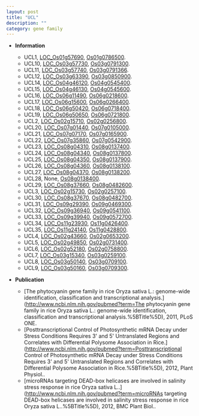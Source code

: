 ```yaml
---
layout: post
title: "UCL"
description: ""
category: gene family
---
```


* **Information**  
    + UCL1, [LOC_Os01g57690](http://rice.uga.edu/cgi-bin/ORF_infopage.cgi?orf=LOC_Os01g57690), [Os01g0786500](http://rapdb.dna.affrc.go.jp/viewer/gbrowse_details/irgsp1?name=Os01g0786500).
    + UCL10, [LOC_Os03g57730](http://rice.uga.edu/cgi-bin/ORF_infopage.cgi?orf=LOC_Os03g57730), [Os03g0791300](http://rapdb.dna.affrc.go.jp/viewer/gbrowse_details/irgsp1?name=Os03g0791300).
    + UCL11, [LOC_Os03g57740](http://rice.uga.edu/cgi-bin/ORF_infopage.cgi?orf=LOC_Os03g57740), [Os03g0791366](http://rapdb.dna.affrc.go.jp/viewer/gbrowse_details/irgsp1?name=Os03g0791366).
    + UCL12, [LOC_Os03g63390](http://rice.uga.edu/cgi-bin/ORF_infopage.cgi?orf=LOC_Os03g63390), [Os03g0850900](http://rapdb.dna.affrc.go.jp/viewer/gbrowse_details/irgsp1?name=Os03g0850900).
    + UCL14, [LOC_Os04g46120](http://rice.uga.edu/cgi-bin/ORF_infopage.cgi?orf=LOC_Os04g46120), [Os04g0545400](http://rapdb.dna.affrc.go.jp/viewer/gbrowse_details/irgsp1?name=Os04g0545400).
    + UCL15, [LOC_Os04g46130](http://rice.uga.edu/cgi-bin/ORF_infopage.cgi?orf=LOC_Os04g46130), [Os04g0545600](http://rapdb.dna.affrc.go.jp/viewer/gbrowse_details/irgsp1?name=Os04g0545600).
    + UCL16, [LOC_Os06g11490](http://rice.uga.edu/cgi-bin/ORF_infopage.cgi?orf=LOC_Os06g11490), [Os06g0218600](http://rapdb.dna.affrc.go.jp/viewer/gbrowse_details/irgsp1?name=Os06g0218600).
    + UCL17, [LOC_Os06g15600](http://rice.uga.edu/cgi-bin/ORF_infopage.cgi?orf=LOC_Os06g15600), [Os06g0266400](http://rapdb.dna.affrc.go.jp/viewer/gbrowse_details/irgsp1?name=Os06g0266400).
    + UCL18, [LOC_Os06g50420](http://rice.uga.edu/cgi-bin/ORF_infopage.cgi?orf=LOC_Os06g50420), [Os06g0718400](http://rapdb.dna.affrc.go.jp/viewer/gbrowse_details/irgsp1?name=Os06g0718400).
    + UCL19, [LOC_Os06g50650](http://rice.uga.edu/cgi-bin/ORF_infopage.cgi?orf=LOC_Os06g50650), [Os06g0721800](http://rapdb.dna.affrc.go.jp/viewer/gbrowse_details/irgsp1?name=Os06g0721800).
    + UCL2, [LOC_Os02g15710](http://rice.uga.edu/cgi-bin/ORF_infopage.cgi?orf=LOC_Os02g15710), [Os02g0256800](http://rapdb.dna.affrc.go.jp/viewer/gbrowse_details/irgsp1?name=Os02g0256800).
    + UCL20, [LOC_Os07g01440](http://rice.uga.edu/cgi-bin/ORF_infopage.cgi?orf=LOC_Os07g01440), [Os07g0105000](http://rapdb.dna.affrc.go.jp/viewer/gbrowse_details/irgsp1?name=Os07g0105000).
    + UCL21, [LOC_Os07g07170](http://rice.uga.edu/cgi-bin/ORF_infopage.cgi?orf=LOC_Os07g07170), [Os07g0165900](http://rapdb.dna.affrc.go.jp/viewer/gbrowse_details/irgsp1?name=Os07g0165900).
    + UCL22, [LOC_Os07g35860](http://rice.uga.edu/cgi-bin/ORF_infopage.cgi?orf=LOC_Os07g35860), [Os07g0542900](http://rapdb.dna.affrc.go.jp/viewer/gbrowse_details/irgsp1?name=Os07g0542900).
    + UCL23, [LOC_Os08g04310](http://rice.uga.edu/cgi-bin/ORF_infopage.cgi?orf=LOC_Os08g04310), [Os08g0137400](http://rapdb.dna.affrc.go.jp/viewer/gbrowse_details/irgsp1?name=Os08g0137400).
    + UCL24, [LOC_Os08g04340](http://rice.uga.edu/cgi-bin/ORF_infopage.cgi?orf=LOC_Os08g04340), [Os08g0137800](http://rapdb.dna.affrc.go.jp/viewer/gbrowse_details/irgsp1?name=Os08g0137800).
    + UCL25, [LOC_Os08g04350](http://rice.uga.edu/cgi-bin/ORF_infopage.cgi?orf=LOC_Os08g04350), [Os08g0137900](http://rapdb.dna.affrc.go.jp/viewer/gbrowse_details/irgsp1?name=Os08g0137900).
    + UCL26, [LOC_Os08g04360](http://rice.uga.edu/cgi-bin/ORF_infopage.cgi?orf=LOC_Os08g04360), [Os08g0138100](http://rapdb.dna.affrc.go.jp/viewer/gbrowse_details/irgsp1?name=Os08g0138100).
    + UCL27, [LOC_Os08g04370](http://rice.uga.edu/cgi-bin/ORF_infopage.cgi?orf=LOC_Os08g04370), [Os08g0138200](http://rapdb.dna.affrc.go.jp/viewer/gbrowse_details/irgsp1?name=Os08g0138200).
    + UCL28, None, [Os08g0138400](http://rapdb.dna.affrc.go.jp/viewer/gbrowse_details/irgsp1?name=Os08g0138400).
    + UCL29, [LOC_Os08g37660](http://rice.uga.edu/cgi-bin/ORF_infopage.cgi?orf=LOC_Os08g37660), [Os08g0482600](http://rapdb.dna.affrc.go.jp/viewer/gbrowse_details/irgsp1?name=Os08g0482600).
    + UCL3, [LOC_Os02g15730](http://rice.uga.edu/cgi-bin/ORF_infopage.cgi?orf=LOC_Os02g15730), [Os02g0257100](http://rapdb.dna.affrc.go.jp/viewer/gbrowse_details/irgsp1?name=Os02g0257100).
    + UCL30, [LOC_Os08g37670](http://rice.uga.edu/cgi-bin/ORF_infopage.cgi?orf=LOC_Os08g37670), [Os08g0482700](http://rapdb.dna.affrc.go.jp/viewer/gbrowse_details/irgsp1?name=Os08g0482700).
    + UCL31, [LOC_Os09g29390](http://rice.uga.edu/cgi-bin/ORF_infopage.cgi?orf=LOC_Os09g29390), [Os09g0469300](http://rapdb.dna.affrc.go.jp/viewer/gbrowse_details/irgsp1?name=Os09g0469300).
    + UCL32, [LOC_Os09g36940](http://rice.uga.edu/cgi-bin/ORF_infopage.cgi?orf=LOC_Os09g36940), [Os09g0541100](http://rapdb.dna.affrc.go.jp/viewer/gbrowse_details/irgsp1?name=Os09g0541100).
    + UCL33, [LOC_Os09g39940](http://rice.uga.edu/cgi-bin/ORF_infopage.cgi?orf=LOC_Os09g39940), [Os09g0572700](http://rapdb.dna.affrc.go.jp/viewer/gbrowse_details/irgsp1?name=Os09g0572700).
    + UCL34, [LOC_Os11g23930](http://rice.uga.edu/cgi-bin/ORF_infopage.cgi?orf=LOC_Os11g23930), [Os11g0426400](http://rapdb.dna.affrc.go.jp/viewer/gbrowse_details/irgsp1?name=Os11g0426400).
    + UCL35, [LOC_Os11g24140](http://rice.uga.edu/cgi-bin/ORF_infopage.cgi?orf=LOC_Os11g24140), [Os11g0428800](http://rapdb.dna.affrc.go.jp/viewer/gbrowse_details/irgsp1?name=Os11g0428800).
    + UCL4, [LOC_Os02g43660](http://rice.uga.edu/cgi-bin/ORF_infopage.cgi?orf=LOC_Os02g43660), [Os02g0653200](http://rapdb.dna.affrc.go.jp/viewer/gbrowse_details/irgsp1?name=Os02g0653200).
    + UCL5, [LOC_Os02g49850](http://rice.uga.edu/cgi-bin/ORF_infopage.cgi?orf=LOC_Os02g49850), [Os02g0731400](http://rapdb.dna.affrc.go.jp/viewer/gbrowse_details/irgsp1?name=Os02g0731400).
    + UCL6, [LOC_Os02g52180](http://rice.uga.edu/cgi-bin/ORF_infopage.cgi?orf=LOC_Os02g52180), [Os02g0758800](http://rapdb.dna.affrc.go.jp/viewer/gbrowse_details/irgsp1?name=Os02g0758800).
    + UCL7, [LOC_Os03g15340](http://rice.uga.edu/cgi-bin/ORF_infopage.cgi?orf=LOC_Os03g15340), [Os03g0259100](http://rapdb.dna.affrc.go.jp/viewer/gbrowse_details/irgsp1?name=Os03g0259100).
    + UCL8, [LOC_Os03g50140](http://rice.uga.edu/cgi-bin/ORF_infopage.cgi?orf=LOC_Os03g50140), [Os03g0709100](http://rapdb.dna.affrc.go.jp/viewer/gbrowse_details/irgsp1?name=Os03g0709100).
    + UCL9, [LOC_Os03g50160](http://rice.uga.edu/cgi-bin/ORF_infopage.cgi?orf=LOC_Os03g50160), [Os03g0709300](http://rapdb.dna.affrc.go.jp/viewer/gbrowse_details/irgsp1?name=Os03g0709300).

* **Publication**  
    + [The phytocyanin gene family in rice Oryza sativa L.: genome-wide identification, classification and transcriptional analysis.](http://www.ncbi.nlm.nih.gov/pubmed?term=The phytocyanin gene family in rice Oryza sativa L.: genome-wide identification, classification and transcriptional analysis.%5BTitle%5D), 2011, PLoS ONE.
    + [Posttranscriptional Control of Photosynthetic mRNA Decay under Stress Conditions Requires 3' and 5' Untranslated Regions and Correlates with Differential Polysome Association in Rice.](http://www.ncbi.nlm.nih.gov/pubmed?term=Posttranscriptional Control of Photosynthetic mRNA Decay under Stress Conditions Requires 3' and 5' Untranslated Regions and Correlates with Differential Polysome Association in Rice.%5BTitle%5D), 2012, Plant Physiol..
    + [microRNAs targeting DEAD-box helicases are involved in salinity stress response in rice Oryza sativa L..](http://www.ncbi.nlm.nih.gov/pubmed?term=microRNAs targeting DEAD-box helicases are involved in salinity stress response in rice Oryza sativa L..%5BTitle%5D), 2012, BMC Plant Biol..


